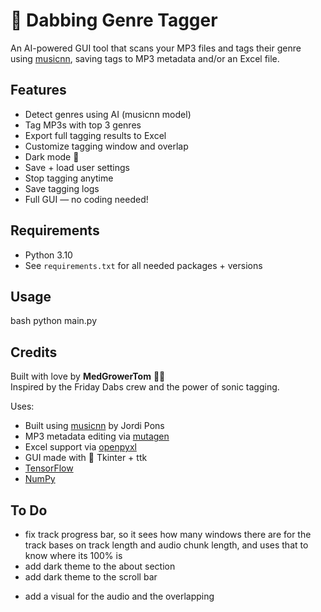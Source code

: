 # 🎵 Dabbing Genre Tagger

An AI-powered GUI tool that scans your MP3 files and tags their genre using [musicnn](https://github.com/jordipons/musicnn), saving tags to MP3 metadata and/or an Excel file.

## Features
- Detect genres using AI (musicnn model)
- Tag MP3s with top 3 genres
- Export full tagging results to Excel
- Customize tagging window and overlap
- Dark mode 🌙
- Save + load user settings
- Stop tagging anytime
- Save tagging logs
- Full GUI — no coding needed!

## Requirements
- Python 3.10
- See `requirements.txt` for all needed packages + versions

## Usage
bash
python main.py

## Credits

Built with love by **MedGrowerTom** 🌿💨  
Inspired by the Friday Dabs crew and the power of sonic tagging.

Uses:
- Built using [musicnn](https://github.com/jordipons/musicnn) by Jordi Pons
- MP3 metadata editing via [mutagen](https://mutagen.readthedocs.io/)
- Excel support via [openpyxl](https://openpyxl.readthedocs.io/)
- GUI made with 🍃 Tkinter + ttk
- [TensorFlow](https://www.tensorflow.org/)
- [NumPy](https://numpy.org/)


## To Do
- fix track progress bar, so it sees how many windows there are for the track bases on track length and audio chunk length, and uses that to know where its 100% is
- add dark theme to the about section
- add dark theme to the scroll bar
* add a visual for the audio and the overlapping
